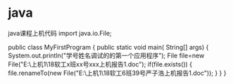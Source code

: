 # java
java课程上机代码
import java.io.File;


public class MyFirstProgram
{   public static void main( String[] args)
   {       System.out.println("学号姓名调试的的第一个应用程序");
   File file=new File("E:\\上机1\\18软工x班xx号xxx上机报告1.doc");
   if(file.exists())
   {
   file.renameTo(new File("E:\\上机1\\18软工6班39号严子浩上机报告1.doc"));
   }
   } 
}
